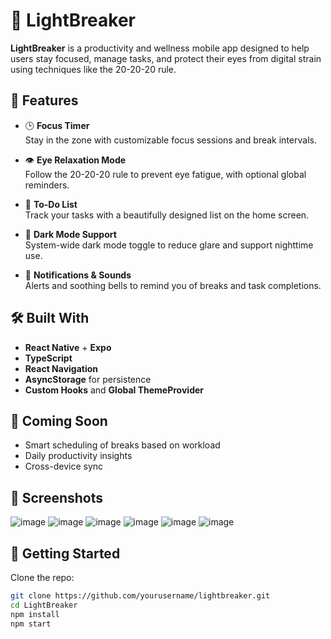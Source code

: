 # 🌟 LightBreaker

**LightBreaker** is a productivity and wellness mobile app designed to help users stay focused, manage tasks, and protect their eyes from digital strain using techniques like the 20-20-20 rule.

## 📱 Features

- 🕒 **Focus Timer**  
  Stay in the zone with customizable focus sessions and break intervals.

- 👁️ **Eye Relaxation Mode**  
  Follow the 20-20-20 rule to prevent eye fatigue, with optional global reminders.

- 📝 **To-Do List**  
  Track your tasks with a beautifully designed list on the home screen.

- 🎨 **Dark Mode Support**  
  System-wide dark mode toggle to reduce glare and support nighttime use.

- 🔔 **Notifications & Sounds**  
  Alerts and soothing bells to remind you of breaks and task completions.

## 🛠️ Built With

- **React Native** + **Expo**
- **TypeScript**
- **React Navigation**
- **AsyncStorage** for persistence
- **Custom Hooks** and **Global ThemeProvider**

## 🧪 Coming Soon

- Smart scheduling of breaks based on workload
- Daily productivity insights
- Cross-device sync

## 📸 Screenshots
![image](https://github.com/user-attachments/assets/4dc228c2-9ce6-44aa-8b54-c64a7e4dabc1)   ![image](https://github.com/user-attachments/assets/c057f421-eb5e-44d5-a5ab-2dd5df2e3beb)
![image](https://github.com/user-attachments/assets/178f9fa3-c7fd-4c58-a01e-49a18335bf97)   ![image](https://github.com/user-attachments/assets/b0c9d51d-e1d5-4efa-a1a5-199c0c28f44f)
![image](https://github.com/user-attachments/assets/b93ee524-94cf-472a-8fb4-7d4c5f993184)   ![image](https://github.com/user-attachments/assets/0e543447-056b-4a51-91d3-41efcc444cec)

## 🚀 Getting Started

Clone the repo:

```bash
git clone https://github.com/yourusername/lightbreaker.git
cd LightBreaker
npm install
npm start
